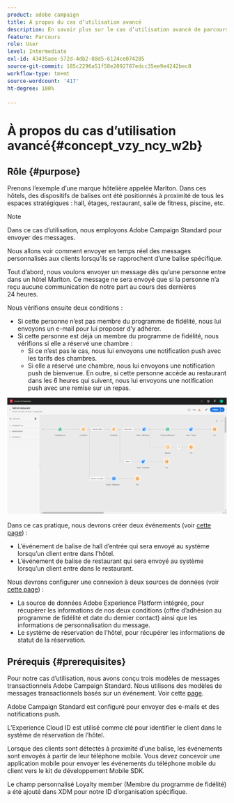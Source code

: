```yaml
---
product: adobe campaign
title: À propos du cas d’utilisation avancé
description: En savoir plus sur le cas d’utilisation avancé de parcours
feature: Parcours
role: User
level: Intermediate
exl-id: 43435aee-572d-4db2-88d5-6124ce074285
source-git-commit: 185c2296a51f58e2092787edcc35ee9e4242bec8
workflow-type: tm+mt
source-wordcount: '417'
ht-degree: 100%

---
```


# À propos du cas d’utilisation avancé{#concept_vzy_ncy_w2b}

## Rôle {#purpose}

Prenons l’exemple d’une marque hôtelière appelée Marlton. Dans ces hôtels, des dispositifs de balises ont été positionnés à proximité de tous les espaces stratégiques : hall, étages, restaurant, salle de fitness, piscine, etc.

>[!NOTE]
>
>Dans ce cas d’utilisation, nous employons Adobe Campaign Standard pour envoyer des messages.

Nous allons voir comment envoyer en temps réel des messages personnalisés aux clients lorsqu’ils se rapprochent d’une balise spécifique.

Tout d’abord, nous voulons envoyer un message dès qu’une personne entre dans un hôtel Marlton. Ce message ne sera envoyé que si la personne n’a reçu aucune communication de notre part au cours des dernières 24 heures.

Nous vérifions ensuite deux conditions :

* Si cette personne n’est pas membre du programme de fidélité, nous lui envoyons un e-mail pour lui proposer d’y adhérer.
* Si cette personne est déjà un membre du programme de fidélité, nous vérifions si elle a réservé une chambre :
   * Si ce n’est pas le cas, nous lui envoyons une notification push avec les tarifs des chambres.
   * Si elle a réservé une chambre, nous lui envoyons une notification push de bienvenue. En outre, si cette personne accède au restaurant dans les 6 heures qui suivent, nous lui envoyons une notification push avec une remise sur un repas.

![](../assets/journeyuc2_29.png)

Dans ce cas pratique, nous devrons créer deux événements (voir [cette page](../usecase/configuring-the-events.md)) :

* L’événement de balise de hall d’entrée qui sera envoyé au système lorsqu’un client entre dans l’hôtel.
* L’événement de balise de restaurant qui sera envoyé au système lorsqu’un client entre dans le restaurant.

Nous devrons configurer une connexion à deux sources de données (voir [cette page](../usecase/configuring-the-data-sources.md)) :

* La source de données Adobe Experience Platform intégrée, pour récupérer les informations de nos deux conditions (offre d’adhésion au programme de fidélité et date du dernier contact) ainsi que les informations de personnalisation du message.
* Le système de réservation de l’hôtel, pour récupérer les informations de statut de la réservation.

## Prérequis {#prerequisites}

Pour notre cas d’utilisation, nous avons conçu trois modèles de messages transactionnels Adobe Campaign Standard. Nous utilisons des modèles de messages transactionnels basés sur un événement. Voir cette [page](https://experienceleague.adobe.com/docs/campaign-standard/using/communication-channels/transactional-messaging/getting-started-with-transactional-msg.html?lang=fr).

Adobe Campaign Standard est configuré pour envoyer des e-mails et des notifications push.

L’Experience Cloud ID est utilisé comme clé pour identifier le client dans le système de réservation de l’hôtel.

Lorsque des clients sont détectés à proximité d’une balise, les événements sont envoyés à partir de leur téléphone mobile. Vous devez concevoir une application mobile pour envoyer les événements du téléphone mobile du client vers le kit de développement Mobile SDK.

Le champ personnalisé Loyalty member (Membre du programme de fidélité) a été ajouté dans XDM pour notre ID d’organisation spécifique.
